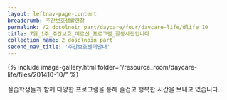 ```yaml
--- 
layout: leftnav-page-content 
breadcrumb: 주간보호생활현장 
permalink: /2_dosolnoin_part/daycare/four/daycare-life/dlife_10
title: 7월_1주_주간보호_어르신_프로그램_활동사진입니다
collection_name: 2_dosolnoin_part
second_nav_title: '주간보호센터안내' 
---
```

{% include image-gallery.html folder="/resource_room/daycare-life/files/201410-10/" %}







실습학생들과 함께 다양한 프로그램을 통해 즐겁고 행복한 
시간을 보내고 있습니다. 